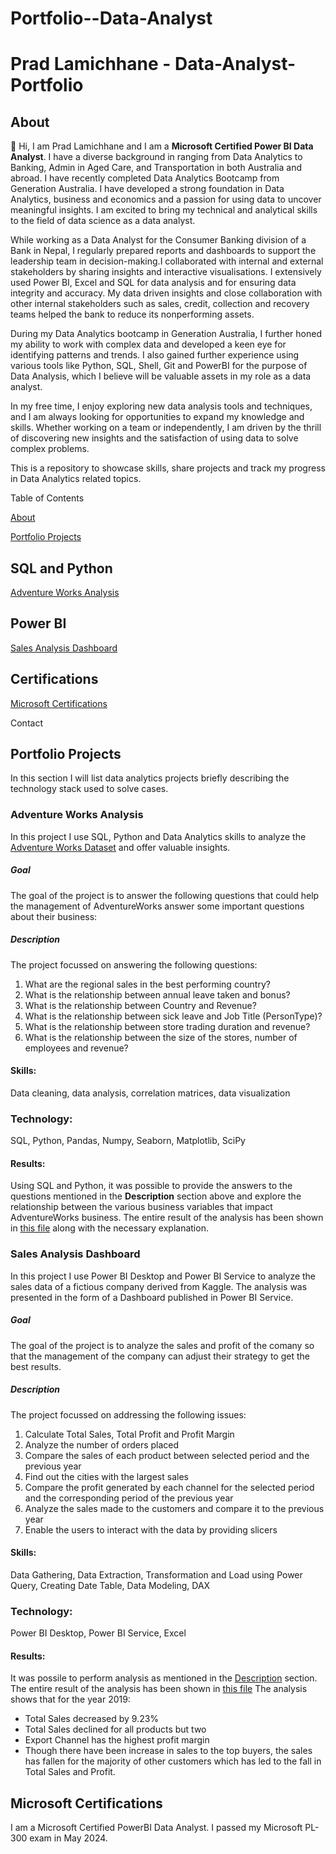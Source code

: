# Portfolio--Data-Analyst
# **Prad Lamichhane - Data-Analyst-Portfolio**
## **About**
👋 Hi, I am Prad Lamichhane and I am a **Microsoft Certified Power BI Data Analyst**. I have a diverse background in ranging from Data Analytics to Banking, Admin in Aged Care, and Transportation in both Australia and abroad. I have recently completed Data Analytics Bootcamp from Generation Australia. I have developed a strong foundation in Data Analytics, business and economics and a passion for using data to uncover meaningful insights. I am excited to bring my technical and analytical skills to the field of data science as a data analyst.

While working as a Data Analyst for the Consumer Banking division of a Bank in Nepal, I regularly prepared reports and dashboards to support the leadership team in decision-making.I collaborated with internal and external stakeholders by sharing insights and interactive visualisations. I extensively used Power BI, Excel and SQL for data analysis and for ensuring data integrity and accuracy. My data driven insights and close collaboration with other internal stakeholders such as sales, credit, collection and recovery teams helped the bank to reduce its nonperforming assets. 

During my Data Analytics bootcamp in Generation Australia, I further honed my ability to work with complex data and developed a keen eye for identifying patterns and trends. I also gained further experience using various tools like Python, SQL, Shell, Git and PowerBI for the purpose of Data Analysis, which I believe will be valuable assets in my role as a data analyst.

In my free time, I enjoy exploring new data analysis tools and techniques, and I am always looking for opportunities to expand my knowledge and skills. Whether working on a team or independently, I am driven by the thrill of discovering new insights and the satisfaction of using data to solve complex problems.

This is a repository to showcase skills, share projects and track my progress in Data Analytics related topics.


Table of Contents

[About](https://github.com/Prad111/Portfolio--Data-Analyst/blob/main/README.md#about)

[Portfolio Projects](https://github.com/Prad111/Portfolio--Data-Analyst/blob/main/README.md#portfolio-projects)

  

  ## **SQL and Python**

[Adventure Works Analysis](https://github.com/Prad111/Portfolio--Data-Analyst/blob/main/README.md#Adventure-Works-Analysis)

  ## **Power BI**

[Sales Analysis Dashboard](https://github.com/Prad111/Portfolio--Data-Analyst/blob/main/README.md#Sales-Analysis-Dashboard)

## **Certifications**
[Microsoft Certifications](https://github.com/Prad111/Portfolio--Data-Analyst/blob/main/README.md#Microsoft-Certifications)

Contact


## **Portfolio Projects**
In this section I will list data analytics projects briefly describing the technology stack used to solve cases.

### **Adventure Works Analysis**
In this project I use SQL, Python and Data Analytics skills to analyze the [Adventure Works Dataset](https://learn.microsoft.com/en-us/sql/samples/adventureworks-install-configure?view=sql-server-ver15&tabs=ssms) and offer valuable insights. 

  ##### **Goal**
  The goal of the project is to answer the following questions that could help the management of AdventureWorks answer some important questions about their business:
      
  ##### **Description**
  The project focussed on answering the following questions:
  1. What are the regional sales in the best performing country?
  2. What is the relationship between annual leave taken and bonus?
  3. What is the relationship between Country and Revenue?
  4. What is the relationship between sick leave and Job Title (PersonType)?
  5. What is the relationship between store trading duration and revenue?
  6. What is the relationship between the size of the stores, number of employees and revenue?
      
  #### **Skills:** 
  Data cleaning, data analysis, correlation matrices, data visualization
      
  ### **Technology:**
  SQL, Python, Pandas, Numpy, Seaborn, Matplotlib, SciPy
      
  #### **Results:**
  Using SQL and Python, it was possible to provide the answers to the questions mentioned in the **Description** section above and explore the relationship between the various business variables that impact AdventureWorks business.
The entire result of the analysis has been shown in [this file](https://github.com/Prad111/Portfolio--Data-Analyst/blob/main/AdventureWorks.ipynb) along with the necessary explanation.
      
      
### **Sales Analysis Dashboard**
In this project I use Power BI Desktop and Power BI Service to analyze the sales data of a fictious company derived from Kaggle. The analysis was presented in the form of a Dashboard published in Power BI Service.  


##### **Goal**
  The goal of the project is to analyze the sales and profit of the comany so that the management of the company can adjust their strategy to get the best results.
      
  ##### **Description**
  The project focussed on addressing the following issues:
  1. Calculate Total Sales, Total Profit and Profit Margin
  2. Analyze the number of orders placed
  3. Compare the sales of each product between selected period and the previous year
  4. Find out the cities with the largest sales
  5. Compare the profit generated by each channel for the selected period and the corresponding period of the previous year
  6. Analyze the sales made to the customers and compare it to the previous year
  7. Enable the users to interact with the data by providing slicers
  #### **Skills:** 
 Data Gathering, Data Extraction, Transformation and Load using Power Query, Creating Date Table, Data Modeling, DAX
      
  ### **Technology:**
  Power BI Desktop, Power BI Service, Excel
      
#### **Results:**
It was possile to perform analysis as mentioned in the [Description](https://github.com/Prad111/Portfolio--Data-Analyst/blob/main/README.md#Sales-Analaysis-Dashboard) section. The entire result of the analysis has been shown in [this file](https://github.com/Prad111/Portfolio--Data-Analyst/blob/main/Sales_Analaysis_Portfolio.pbix) The analysis shows that for the year 2019: 
- Total Sales decreased by 9.23%
- Total Sales declined for all products but two
- Export Channel has the highest profit margin
- Though there have been increase in sales to the top buyers, the sales has fallen for the majority of other customers which has led to the fall in Total Sales and Profit.

## **Microsoft Certifications**
  I am a Microsoft Certified PowerBI Data Analyst. I passed my Microsoft PL-300 exam in May 2024.
